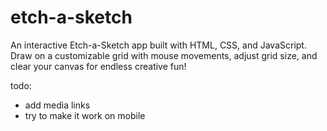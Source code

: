 # etch-a-sketch
An interactive Etch-a-Sketch app built with HTML, CSS, and JavaScript. Draw on a customizable grid with mouse movements, adjust grid size, and clear your canvas for endless creative fun!

todo:
- add media links
- try to make it work on mobile
